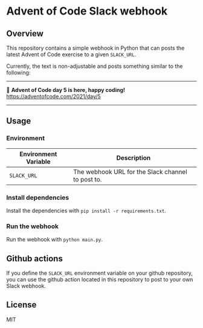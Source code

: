 # Advent of Code Slack webhook

## Overview

This repository contains a simple webhook in Python that can posts the latest
Advent of Code exercise to a given `SLACK_URL`.

Currently, the text is non-adjustable and posts something similar to the
following:

---

🎄 **Advent of Code day 5 is here, happy coding!** https://adventofcode.com/2021/day/5

---

## Usage

### Environment

| Environment Variable | Description                                       |
| -------------------- | ------------------------------------------------- |
| `SLACK_URL`          | The webhook URL for the Slack channel to post to. |

### Install dependencies

Install the dependencies with `pip install -r requirements.txt`.

### Run the webhook

Run the webhook with `python main.py`.

## Github actions

If you define the `SLACK_URL` environment variable on your github repository,
you can use the github action located in this repository to post to your own
Slack webhook.

## License

MIT
